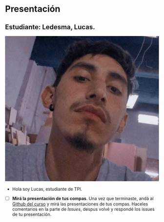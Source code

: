 # Presentación

## Estudiante: Ledesma, Lucas.

![Foto personal](Lucas.jpg)

- Hola soy Lucas, estudiante de TPI.

- [ ] **Mirá la presentación de tus compas**. Una vez que terminaste, andá al [Github del curso](https://github.com/obj1unq) y mirá las presentaciones de tus compas. Haceles comentarios en la parte de _Issues_, despus volvé y respondé los issues de tu presentación.

